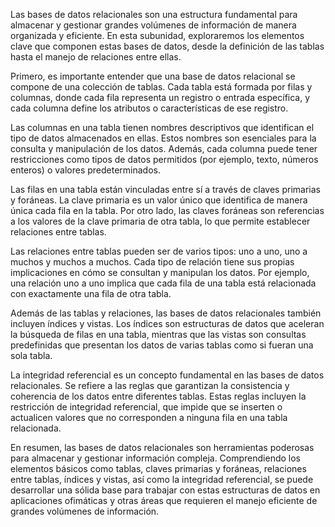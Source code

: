 Las bases de datos relacionales son una estructura fundamental para almacenar y gestionar grandes volúmenes de información de manera organizada y eficiente. En esta subunidad, exploraremos los elementos clave que componen estas bases de datos, desde la definición de las tablas hasta el manejo de relaciones entre ellas.

Primero, es importante entender que una base de datos relacional se compone de una colección de tablas. Cada tabla está formada por filas y columnas, donde cada fila representa un registro o entrada específica, y cada columna define los atributos o características de ese registro.

Las columnas en una tabla tienen nombres descriptivos que identifican el tipo de datos almacenados en ellas. Estos nombres son esenciales para la consulta y manipulación de los datos. Además, cada columna puede tener restricciones como tipos de datos permitidos (por ejemplo, texto, números enteros) o valores predeterminados.

Las filas en una tabla están vinculadas entre sí a través de claves primarias y foráneas. La clave primaria es un valor único que identifica de manera única cada fila en la tabla. Por otro lado, las claves foráneas son referencias a los valores de la clave primaria de otra tabla, lo que permite establecer relaciones entre tablas.

Las relaciones entre tablas pueden ser de varios tipos: uno a uno, uno a muchos y muchos a muchos. Cada tipo de relación tiene sus propias implicaciones en cómo se consultan y manipulan los datos. Por ejemplo, una relación uno a uno implica que cada fila de una tabla está relacionada con exactamente una fila de otra tabla.

Además de las tablas y relaciones, las bases de datos relacionales también incluyen índices y vistas. Los índices son estructuras de datos que aceleran la búsqueda de filas en una tabla, mientras que las vistas son consultas predefinidas que presentan los datos de varias tablas como si fueran una sola tabla.

La integridad referencial es un concepto fundamental en las bases de datos relacionales. Se refiere a las reglas que garantizan la consistencia y coherencia de los datos entre diferentes tablas. Estas reglas incluyen la restricción de integridad referencial, que impide que se inserten o actualicen valores que no corresponden a ninguna fila en una tabla relacionada.

En resumen, las bases de datos relacionales son herramientas poderosas para almacenar y gestionar información compleja. Comprendiendo los elementos básicos como tablas, claves primarias y foráneas, relaciones entre tablas, índices y vistas, así como la integridad referencial, se puede desarrollar una sólida base para trabajar con estas estructuras de datos en aplicaciones ofimáticas y otras áreas que requieren el manejo eficiente de grandes volúmenes de información.
